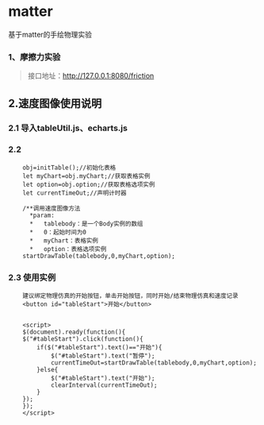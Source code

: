 # matter
基于matter的手绘物理实验

### 1、摩擦力实验
>接口地址：http://127.0.0.1:8080/friction

## 2.速度图像使用说明
### 2.1 导入tableUtil.js、echarts.js
### 2.2 
        obj=initTable();//初始化表格
        let myChart=obj.myChart;//获取表格实例
        let option=obj.option;//获取表格选项实例
        let currentTimeOut;//声明计时器
        
        /**调用速度图像方法
          *param:
          *   tablebody：是一个Body实例的数组
          *   0：起始时间为0
          *   myChart：表格实例
          *   option：表格选项实例
        startDrawTable(tablebody,0,myChart,option);
### 2.3 使用实例
        建议绑定物理仿真的开始按钮，单击开始按钮，同时开始/结束物理仿真和速度记录
        <button id="tableStart">开始</button>
        
        
        <script>
        $(document).ready(function(){
        $("#tableStart").click(function(){
            if($("#tableStart").text()=="开始"){
                $("#tableStart").text("暂停");
                currentTimeOut=startDrawTable(tablebody,0,myChart,option);
            }else{
                $("#tableStart").text("开始");
                clearInterval(currentTimeOut);
            }
        });
        });
        </script>
        

